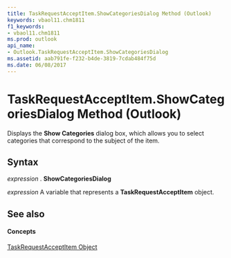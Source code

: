 ```yaml
---
title: TaskRequestAcceptItem.ShowCategoriesDialog Method (Outlook)
keywords: vbaol11.chm1811
f1_keywords:
- vbaol11.chm1811
ms.prod: outlook
api_name:
- Outlook.TaskRequestAcceptItem.ShowCategoriesDialog
ms.assetid: aab791fe-f232-b4de-3819-7cdab484f75d
ms.date: 06/08/2017
---
```



# TaskRequestAcceptItem.ShowCategoriesDialog Method (Outlook)

Displays the  **Show Categories** dialog box, which allows you to select categories that correspond to the subject of the item.


## Syntax

 _expression_ . **ShowCategoriesDialog**

 _expression_ A variable that represents a **TaskRequestAcceptItem** object.


## See also


#### Concepts


[TaskRequestAcceptItem Object](Outlook.TaskRequestAcceptItem.md)

